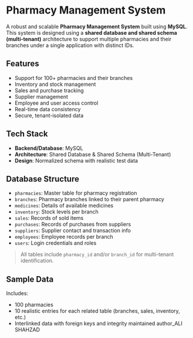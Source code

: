 
#  Pharmacy Management System

A robust and scalable **Pharmacy Management System** built using **MySQL**. This system is designed using a **shared database and shared schema (multi-tenant)** architecture to support multiple pharmacies and their branches under a single application with distinct IDs.

##  Features

-  Support for 100+ pharmacies and their branches
-  Inventory and stock management
-  Sales and purchase tracking
- Supplier management
-  Employee and user access control
-  Real-time data consistency
-  Secure, tenant-isolated data

## Tech Stack

- **Backend/Database**: MySQL
- **Architecture**: Shared Database & Shared Schema (Multi-Tenant)
- **Design**: Normalized schema with realistic test data

##  Database Structure

- `pharmacies`: Master table for pharmacy registration
- `branches`: Pharmacy branches linked to their parent pharmacy
- `medicines`: Details of available medicines
- `inventory`: Stock levels per branch
- `sales`: Records of sold items
- `purchases`: Records of purchases from suppliers
- `suppliers`: Supplier contact and transaction info
- `employees`: Employee records per branch
- `users`: Login credentials and roles

> All tables include `pharmacy_id` and/or `branch_id` for multi-tenant identification.

##  Sample Data

Includes:
- 100 pharmacies
- 10 realistic entries for each related table (branches, sales, inventory, etc.)
- Interlinked data with foreign keys and integrity maintained
 author_ALI SHAHZAD 


   


